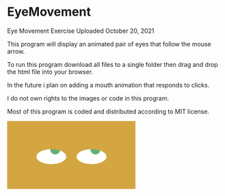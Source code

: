 # EyeMovement
Eye Movement Exercise
Uploaded October 20, 2021

This program will display an animated pair of eyes that
follow the mouse arrow.

To run this program download all files to a single folder 
then drag and drop the html file into your browser.

In the future i plan on adding a mouth animation that 
responds to clicks.

I do not own rights to the images or code in this program.

Most of this program is coded and distributed according to MIT license.

<img src="Screen Shot 2021-10-20 at 7.25.00 PM.png" width='300'/>


